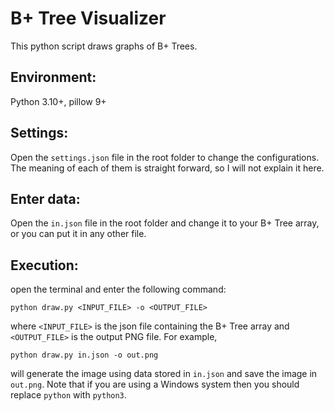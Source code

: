 # B+ Tree Visualizer
 This python script draws graphs of B+ Trees.

## Environment:

Python 3.10+, pillow 9+

## Settings:

Open the `settings.json` file in the root folder to change the configurations. The meaning of each of them is straight forward, so I will not explain it here.

## Enter data:

Open the `in.json` file in the root folder and change it to your B+ Tree array, or you can put it in any other file.

## Execution:

open the terminal and enter the following command:

```shell
python draw.py <INPUT_FILE> -o <OUTPUT_FILE>
```

where `<INPUT_FILE>` is the json file containing the B+ Tree array and `<OUTPUT_FILE>` is the output PNG file. For example,

```shell
python draw.py in.json -o out.png
```

will generate the image using data stored in `in.json` and save the image in `out.png`. Note that if you are using a Windows system then you should replace `python` with `python3`.
